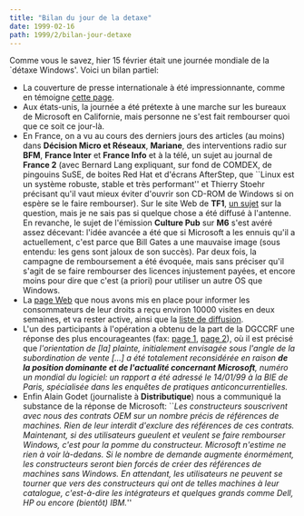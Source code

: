 ```yaml
---
title: "Bilan du jour de la detaxe"
date: 1999-02-16
path: 1999/2/bilan-jour-detaxe
---
```


<P>
Comme vous le savez, hier 15 février était une journée mondiale de
la `détaxe Windows'. Voici un bilan partiel:
</P>

<UL>

<LI>La couverture de presse internationale à été impressionnante, comme
en témoigne <A HREF="http://hugin.imat.com/refund/coverage.html">cette
page</A>.
<LI>Aux états-unis, la journée a été prétexte à une marche sur les bureaux
de Microsoft en Californie, mais personne ne s'est fait rembourser
quoi que ce soit ce jour-là.
<LI>En France, on a vu au cours des derniers jours des articles (au
moins) dans <B>Décision Micro et Réseaux</B>, <B>Mariane</B>, des
interventions radio sur <B>BFM</B>, <B>France Inter</B> et <B>France
Info</B> et à la télé, un sujet au journal de <B>France 2</B>
(avec Bernard Lang expliquant, sur fond de COMDEX, de pingouins
SuSE, de boites Red Hat et d'écrans AfterStep, que ``Linux est
un système robuste, stable et très performant'' et Thierry Stoehr
précisant qu'il vaut mieux éviter d'ouvrir son CD-ROM de Windows si
on espère se le faire rembourser). Sur le site Web de <B>TF1</B>, <A HREF="http://infos.tf1.fr/actu/infos/aujourdhui/economie/windows.htm">un
sujet</A> sur la question, mais je ne sais pas si quelque chose a été
diffusé à l'antenne. En revanche, le sujet de l'émission <B>Culture
Pub</B> sur <B>M6</B> s'est avéré assez décevant: l'idée avancée a été
que si Microsoft a les ennuis qu'il a actuellement, c'est parce que Bill
Gates a une mauvaise image (sous entendu: les gens sont jaloux de son
succès). Par deux fois, la campagne de remboursement a été évoquée,
mais sans préciser qu'il s'agit de se faire rembourser des licences
injustement payées, et encore moins pour dire que c'est (a priori)
pour utiliser un autre OS que Windows.
<LI>La <A HREF="http://www.linux-center.org/detaxe/index.shtml">page
Web</A> que nous avons mis en place pour informer les
consommateurs de leur droits a reçu environ 10000 visites
en deux semaines, et va rester active, ainsi que la <A HREF="http://liberte.aful.org/mailman/listinfo/detaxe">liste de
diffusion</A>.
<LI>L'un des participants à l'opération a obtenu de la part
de la DGCCRF une réponse des plus encourageantes (fax: <A HREF="http://linux-center.org/articles/9902/fax0.jpg">page 1</A>,
<A HREF="http://linux-center.org/articles/9902/fax1.jpg">page 2</A>),
où il est précisé que <EM>l'orientation de [la] plainte, initialement
envisagée sous l'angle de la subordination de vente [...]  a été
totalement reconsidérée en raison <B>de la position dominante et de
l'actualité concernant Microsoft</B>, numéro un mondial du logiciel:
un rapport a été adressé le 14/01/99 à la BIE de Paris, spécialisée dans
les enquêtes de pratiques anticoncurrentielles.</EM>
<LI>Enfin Alain Godet (journaliste à <B>Distributique</B>) nous a
communiqué la substance de la réponse de Microsoft: ``<EM>Les constructeurs
souscrivent avec nous des contrats OEM sur un nombre précis de références
de machines. Rien de leur interdit d'exclure des références de ces
contrats. Maintenant, si des utilisateurs gueulent et veulent se faire
rembourser Windows, c'est pour la pomme du constructeur. Microsoft
n'estime ne rien à voir là-dedans. Si le nombre de demande augmente
énormément, les constructeurs seront bien forcés de créer des références
de machines sans Windows. En attendant, les utilisateurs ne peuvent se
tourner que vers des constructeurs qui ont de telles machines à leur
catalogue, c'est-à-dire les intégrateurs et quelques grands comme Dell,
HP ou encore (bientôt) IBM.</EM>''
</UL>


